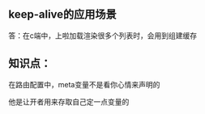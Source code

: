 ## keep-alive的应用场景

答：在c端中，上啦加载渲染很多个列表时，会用到组建缓存

## 知识点：

在路由配置中，meta变量不是看你心情来声明的

他是让开者用来存取自己定一点变量的

